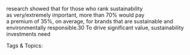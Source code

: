 research showed that for those who rank sustainability  
as very/extremely important, more than 70% would pay  
a premium of 35%, on average, for brands that are 
sustainable and environmentally responsible.30 
To drive significant value, sustainability investments need  

   Tags & Topics:
   